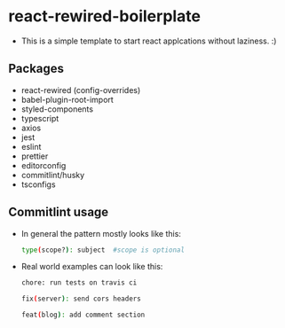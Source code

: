 # react-rewired-boilerplate

- This is a simple template to start react applcations without laziness. :)

## Packages

  - react-rewired (config-overrides)
  - babel-plugin-root-import
  - styled-components
  - typescript
  - axios
  - jest
  - eslint
  - prettier
  - editorconfig
  - commitlint/husky
  - tsconfigs

## Commitlint usage

- In general the pattern mostly looks like this:

  ```bash
  type(scope?): subject  #scope is optional
  ```

- Real world examples can look like this:

  ```bash
  chore: run tests on travis ci
  ```

  ```bash
  fix(server): send cors headers
  ```

  ```bash
  feat(blog): add comment section
  ```
